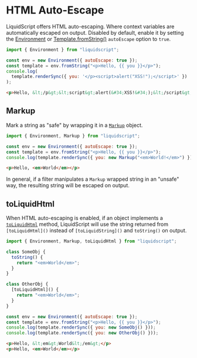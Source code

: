 # HTML Auto-Escape

LiquidScript offers HTML auto-escaping. Where context variables are automatically escaped on output. Disabled by default, enable it by setting the [Environment](../api/classes/Environment.md) or [Template.fromString()](../api/classes/Template.md#fromstring) `autoEscape` option to `true`.

```js
import { Environment } from "liquidscript";

const env = new Environment({ autoEscape: true });
const template = env.fromString("<p>Hello, {{ you }}</p>");
console.log(
  template.renderSync({ you: '</p><script>alert("XSS!");</script>' })
);
```

```html title="output"
<p>Hello, &lt;/p&gt;&lt;script&gt;alert(&#34;XSS!&#34;);&lt;/script&gt;</p>
```

## Markup

Mark a string as "safe" by wrapping it in a [`Markup`](../api/classes/Markup.md) object.

```js
import { Environment, Markup } from "liquidscript";

const env = new Environment({ autoEscape: true });
const template = env.fromString("<p>Hello, {{ you }}</p>");
console.log(template.renderSync({ you: new Markup("<em>World!</em>") }));
```

```html title=output
<p>Hello, <em>World</em></p>
```

In general, if a filter manipulates a `Markup` wrapped string in an "unsafe" way, the resulting string will be escaped on output.

## toLiquidHtml

When HTML auto-escaping is enabled, if an object implements a [`toLiquidHtml`](./objects-and-drops.md#drop-protocol) method, LiquidScript will use the string returned from `[toLiquidHtml]()` instead of `[toLiquidString]()` and `toString()` on output.

```js
import { Environment, Markup, toLiquidHtml } from "liquidscript";

class SomeObj {
  toString() {
    return "<em>World</em>";
  }
}

class OtherObj {
  [toLiquidHtml]() {
    return "<em>World</em>";
  }
}

const env = new Environment({ autoEscape: true });
const template = env.fromString("<p>Hello, {{ you }}</p>");
console.log(template.renderSync({ you: new SomeObj() }));
console.log(template.renderSync({ you: new OtherObj() }));
```

```html title=output
<p>Hello, &lt;em&gt;World&lt;/em&gt;</p>
<p>Hello, <em>World</em></p>
```
